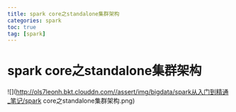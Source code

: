 ```yaml
---
title: spark core之standalone集群架构
categories: spark   
toc: true  
tag: [spark]
---
```





# spark core之standalone集群架构


![](http://ols7leonh.bkt.clouddn.com//assert/img/bigdata/spark从入门到精通_笔记/spark core之standalone集群架构.png)







